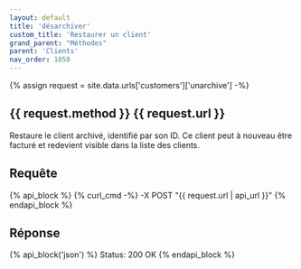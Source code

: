 ```yaml
---
layout: default
title: 'désarchiver'
custom_title: 'Restaurer un client'
grand_parent: "Méthodes"
parent: 'Clients'
nav_order: 1050
---
```

{% assign request = site.data.urls['customers']['unarchive'] -%}
## {{ request.method }} {{ request.url }}

Restaure le client archivé, identifié par son ID. Ce client peut à nouveau être facturé et redevient visible dans la liste des clients.

## Requête

{% api_block %}
{% curl_cmd -%}
-X POST "{{ request.url | api_url }}"
{% endapi_block %}

## Réponse

{% api_block('json') %}
Status: 200 OK
{% endapi_block %}
